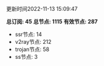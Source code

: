 更新时间2022-11-13 15:09:47

**总订阅: 45**
**总节点: 1115**
**有效节点: 287**
- ssr节点: 14
- v2ray节点: 212
- trojan节点: 58
- ss节点: 3
